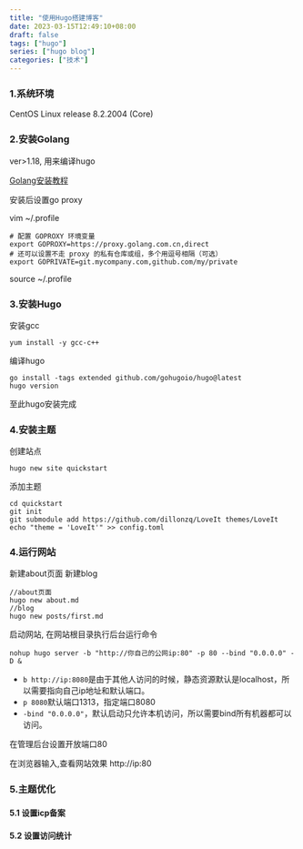 ```yaml
---
title: "使用Hugo搭建博客"
date: 2023-03-15T12:49:10+08:00
draft: false
tags: ["hugo"]
series: ["hugo blog"]
categories: ["技术"]
---
```


### 1.系统环境 
CentOS Linux release 8.2.2004 (Core)

### 2.安装Golang
ver>1.18, 用来编译hugo

[Golang安装教程](https://go.dev/doc/install)

安装后设置go proxy

vim ~/.profile
``` shell
# 配置 GOPROXY 环境变量
export GOPROXY=https://proxy.golang.com.cn,direct
# 还可以设置不走 proxy 的私有仓库或组，多个用逗号相隔（可选）
export GOPRIVATE=git.mycompany.com,github.com/my/private

```
source ~/.profile


### 3.安装Hugo

安装gcc
``` shell
yum install -y gcc-c++

```

编译hugo
``` shell
go install -tags extended github.com/gohugoio/hugo@latest
hugo version

```
至此hugo安装完成

### 4.安装主题

创建站点

``` shell
hugo new site quickstart

```

添加主题
``` shell
cd quickstart
git init
git submodule add https://github.com/dillonzq/LoveIt themes/LoveIt
echo "theme = 'LoveIt'" >> config.toml

```

### 4.运行网站

新建about页面
新建blog
``` shell
//about页面
hugo new about.md
//blog
hugo new posts/first.md

```

启动网站, 在网站根目录执行后台运行命令
``` shell
nohup hugo server -b "http://你自己的公网ip:80" -p 80 --bind "0.0.0.0" -D &

```

- `b http://ip:8080`是由于其他人访问的时候，静态资源默认是localhost，所以需要指向自己ip地址和默认端口。
- `p 8080`默认端口1313，指定端口8080
- `-bind "0.0.0.0"`，默认启动只允许本机访问，所以需要bind所有机器都可以访问。

在管理后台设置开放端口80

在浏览器输入,查看网站效果
http://ip:80

### 5.主题优化
#### 5.1 设置icp备案
#### 5.2 设置访问统计
